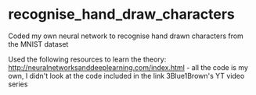 # recognise_hand_draw_characters
 Coded my own neural network to recognise hand drawn characters from the MNIST dataset

 Used the following resources to learn the theory: 
 http://neuralnetworksanddeeplearning.com/index.html - all the code is my own, I didn't look at the code included in the link
 3Blue1Brown's YT video series


